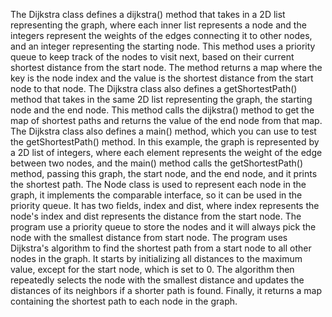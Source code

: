 The Dijkstra class defines a dijkstra() method that takes in a 2D list representing the graph, where each inner list represents a node and the integers represent the weights of the edges connecting it to other nodes, and an integer representing the starting node. This method uses a priority queue to keep track of the nodes to visit next, based on their current shortest distance from the start node. The method returns a map where the key is the node index and the value is the shortest distance from the start node to that node.
The Dijkstra class also defines a getShortestPath() method that takes in the same 2D list representing the graph, the starting node and the end node. This method calls the dijkstra() method to get the map of shortest paths and returns the value of the end node from that map.
The Dijkstra class also defines a main() method, which you can use to test the getShortestPath() method. In this example, the graph is represented by a 2D list of integers, where each element represents the weight of the edge between two nodes, and the main() method calls the getShortestPath() method, passing this graph, the start node, and the end node, and it prints the shortest path.
The Node class is used to represent each node in the graph, it implements the comparable interface, so it can be used in the priority queue. It has two fields, index and dist, where index represents the node's index and dist represents the distance from the start node.
The program use a priority queue to store the nodes and it will always pick the node with the smallest distance from start node.
The program uses Dijkstra's algorithm to find the shortest path from a start node to all other nodes in the graph. It starts by initializing all distances to the maximum value, except for the start node, which is set to 0. The algorithm then repeatedly selects the node with the smallest distance and updates the distances of its neighbors if a shorter path is found. Finally, it returns a map containing the shortest path to each node in the graph.